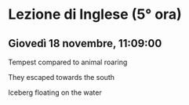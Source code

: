 # Lezione di Inglese (5° ora)
## Giovedì 18 novembre, 11:09:00



Tempest compared to animal roaring

They escaped towards the south


Iceberg floating on the water

<!--stackedit_data:
eyJoaXN0b3J5IjpbMjAzMTg0MDg3MiwtNjUyMDQ5Njg4XX0=
-->